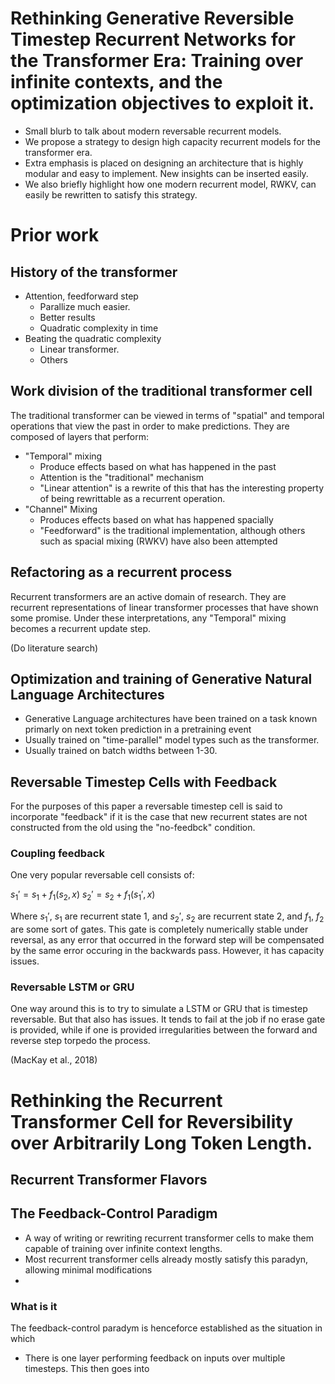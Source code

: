 # Rethinking Generative Reversible Timestep Recurrent Networks for the Transformer Era: Training over infinite contexts, and the optimization objectives to exploit it.

* Small blurb to talk about modern reversable recurrent models.
* We propose a strategy to design high capacity recurrent models
  for the transformer era.
* Extra emphasis is placed on designing an architecture that is highly modular 
  and easy to implement. New insights can be inserted easily.
* We also briefly highlight how one modern recurrent model, RWKV, 
  can easily be rewritten to satisfy this strategy.

# Prior work

## History of the transformer

* Attention, feedforward step
  * Parallize much easier. 
  * Better results
  * Quadratic complexity in time
* Beating the quadratic complexity
  * Linear transformer.
  * Others

## Work division of the traditional transformer cell

The traditional transformer can be viewed in terms of "spatial" and
temporal operations that view the past in order to make predictions. They
are composed of layers that perform:

* "Temporal" mixing
  * Produce effects based on what has happened in the past
  * Attention is the "traditional" mechanism
  * "Linear attention" is a rewrite of this that has the interesting property of 
     being rewrittable as a recurrent operation.
* "Channel" Mixing
  * Produces effects based on what has happened spacially
  * "Feedforward" is the traditional implementation, although others such 
    as spacial mixing (RWKV) have also been attempted

## Refactoring as a recurrent process

Recurrent transformers are an active domain of research. They are recurrent
representations of linear transformer processes that have shown some promise. 
Under these interpretations, any "Temporal" mixing becomes a recurrent
update step.

(Do literature search)

## Optimization and training of Generative Natural Language Architectures

* Generative Language architectures have been trained on a task known primarly
  on next token prediction in a pretraining event
* Usually trained on "time-parallel" model types such as the transformer. 
* Usually trained on batch widths between 1-30.

## Reversable Timestep Cells with Feedback

For the purposes of this paper a reversable timestep
cell is said to incorporate "feedback" if it is the case
that new recurrent states are not constructed from the old
using the "no-feedbck" condition. 

### Coupling feedback

One very popular reversable cell consists of:

$s_1' = s_1 + f_1(s_2, x)$
$s_2' = s_2 + f_1(s_1', x)$

Where $s_1'$, $s_1$ are recurrent state 1, and $s_2'$, $s_2$ are recurrent state 2, 
and $f_1$, $f_2$ are some sort of gates. This gate is completely numerically stable under reversal,
as any error that occurred in the forward step will be compensated by the same error occuring in the 
backwards pass. However, it has capacity issues.

### Reversable LSTM or GRU

One way around this is to try to simulate a LSTM or GRU that is timestep reversable.
But that also has issues. It tends to fail at the job if no erase gate is provided,
while if one is provided irregularities between the forward and reverse step torpedo
the process.

(MacKay et al., 2018)

# Rethinking the Recurrent Transformer Cell for Reversibility over Arbitrarily Long Token Length.

## Recurrent Transformer Flavors



## The Feedback-Control Paradigm

* A way of writing or rewriting recurrent transformer cells to make them capable of training
  over infinite context lengths. 
* Most recurrent transformer cells already mostly satisfy this paradyn, allowing minimal modifications
* 

### What is it

The feedback-control paradym is henceforce established
as the situation in which

* There is one layer performing feedback on inputs over multiple timesteps. This then goes into
